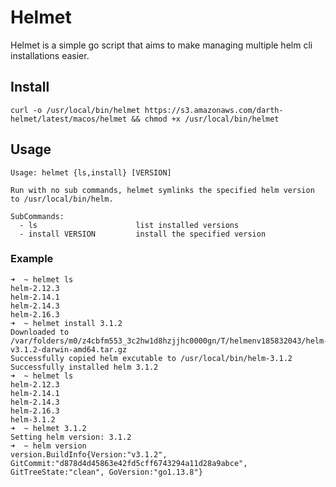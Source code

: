 # Helmet

Helmet is a simple go script that aims to make managing multiple helm cli installations easier.

## Install

```
curl -o /usr/local/bin/helmet https://s3.amazonaws.com/darth-helmet/latest/macos/helmet && chmod +x /usr/local/bin/helmet
```

## Usage

```
Usage: helmet {ls,install} [VERSION]

Run with no sub commands, helmet symlinks the specified helm version to /usr/local/bin/helm.

SubCommands:
  - ls                      list installed versions
  - install VERSION         install the specified version

```

### Example

```
➜  ~ helmet ls
helm-2.12.3
helm-2.14.1
helm-2.14.3
helm-2.16.3
➜  ~ helmet install 3.1.2
Downloaded to /var/folders/m0/z4cbfm553_3c2hw1d8hzjjhc0000gn/T/helmenv185832043/helm-v3.1.2-darwin-amd64.tar.gz
Successfully copied helm excutable to /usr/local/bin/helm-3.1.2
Successfully installed helm 3.1.2
➜  ~ helmet ls
helm-2.12.3
helm-2.14.1
helm-2.14.3
helm-2.16.3
helm-3.1.2
➜  ~ helmet 3.1.2
Setting helm version: 3.1.2
➜  ~ helm version
version.BuildInfo{Version:"v3.1.2", GitCommit:"d878d4d45863e42fd5cff6743294a11d28a9abce", GitTreeState:"clean", GoVersion:"go1.13.8"}

```
